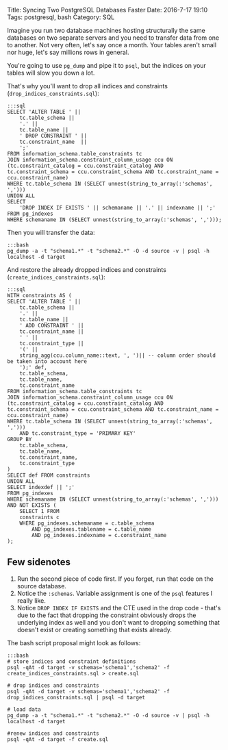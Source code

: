 Title: Syncing Two PostgreSQL Databases Faster
Date: 2016-7-17 19:10
Tags: postgresql, bash
Category: SQL

Imagine you run two database machines hosting structurally the same databases on two separate servers and you need to transfer data from one to another. Not very often, let's say once a month. Your tables aren't small nor huge, let's say millions rows in general.

You're going to use `pg_dump` and pipe it to `psql`, but the indices on your tables will slow you down a lot.

That's why you'll want to drop all indices and constraints (`drop_indices_constraints.sql`):

    :::sql
    SELECT 'ALTER TABLE ' ||
        tc.table_schema ||
        '.' ||
        tc.table_name ||
        ' DROP CONSTRAINT ' ||
        tc.constraint_name  ||
        ';'
    FROM information_schema.table_constraints tc
    JOIN information_schema.constraint_column_usage ccu ON (tc.constraint_catalog = ccu.constraint_catalog AND tc.constraint_schema = ccu.constraint_schema AND tc.constraint_name = ccu.constraint_name)
    WHERE tc.table_schema IN (SELECT unnest(string_to_array(:'schemas', ',')))
    UNION ALL
    SELECT
        'DROP INDEX IF EXISTS ' || schemaname || '.' || indexname || ';'
    FROM pg_indexes
    WHERE schemaname IN (SELECT unnest(string_to_array(:'schemas', ',')));

Then you will transfer the data:

    :::bash
    pg_dump -a -t "schema1.*" -t "schema2.*" -O -d source -v | psql -h localhost -d target

And restore the already dropped indices and constraints (`create_indices_constraints.sql`):

    :::sql
    WITH constraints AS (
    SELECT 'ALTER TABLE ' ||
        tc.table_schema ||
        '.' ||
        tc.table_name ||
        ' ADD CONSTRAINT ' ||
        tc.constraint_name ||
        ' ' ||
        tc.constraint_type ||
        '(' ||
        string_agg(ccu.column_name::text, ', ')|| -- column order should be taken into account here
        ');' def,
        tc.table_schema,
        tc.table_name,
        tc.constraint_name
    FROM information_schema.table_constraints tc
    JOIN information_schema.constraint_column_usage ccu ON (tc.constraint_catalog = ccu.constraint_catalog AND tc.constraint_schema = ccu.constraint_schema AND tc.constraint_name = ccu.constraint_name)
    WHERE tc.table_schema IN (SELECT unnest(string_to_array(:'schemas', ',')))
        AND tc.constraint_type = 'PRIMARY KEY'
    GROUP BY
        tc.table_schema,
        tc.table_name,
        tc.constraint_name,
        tc.constraint_type
    )
    SELECT def FROM constraints
    UNION ALL
    SELECT indexdef || ';'
    FROM pg_indexes
    WHERE schemaname IN (SELECT unnest(string_to_array(:'schemas', ','))) 
    AND NOT EXISTS (
        SELECT 1 FROM
        constraints c
        WHERE pg_indexes.schemaname = c.table_schema
            AND pg_indexes.tablename = c.table_name
            AND pg_indexes.indexname = c.constraint_name
    );

## Few sidenotes

1. Run the second piece of code first. If you forget, run that code on the source database.
2. Notice the `:schemas`. Variable assignment is one of the `psql` features I really like.
3. Notice `DROP INDEX IF EXISTS` and the CTE used in the drop code - that's due to the fact that dropping the constraint obviously drops the underlying index as well and you don't want to dropping something that doesn't exist or creating something that exists already.

The bash script proposal might look as follows:

    :::bash
    # store indices and constraint definitions
    psql -qAt -d target -v schemas='schema1','schema2' -f create_indices_constraints.sql > create.sql

    # drop indices and constraints
    psql -qAt -d target -v schemas='schema1','schema2' -f drop_indices_constraints.sql | psql -d target

    ​# load data
    pg_dump -a -t "schema1.*" -t "schema2.*" -O -d source -v | psql -h localhost -d target

    #renew indices and constraints
    psql -qAt -d target -f create.sql
    ​